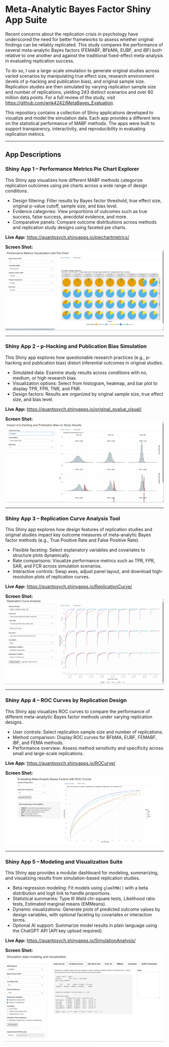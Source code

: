 # Meta-Analytic Bayes Factor Shiny App Suite
Recent concerns about the replication crisis in psychology have underscored the need for better frameworks to assess whether original findings can be reliably replicated. This study compares the performance of several meta-analytic Bayes factors (FEMABF, BFbMA, EUBF, and iBF) both relative to one another and against the traditional fixed-effect meta-analysis in evaluating replication success.

To do so, I use a large-scale simulation to generate original studies across varied scenarios by manipulating true effect size, research environment (levels of p-hacking and publication bias), and original sample size. Replication studies are then simulated by varying replication sample size and number of replications, yielding 243 distinct scenarios and over 60 million data points. For a full review of the study, visit https://github.com/wnk4242/MetaBayes_Evaluation.

This repository contains a collection of Shiny applications developed to visualize and model the simulation data. Each app provides a different lens on the statistical performance of MABF methods. The apps were built to support transparency, interactivity, and reproducibility in evaluating replication metrics.

---


## App Descriptions

### Shiny App 1 – Performance Metrics Pie Chart Explorer
This Shiny app visualizes how different MABF methods categorize replication outcomes using pie charts across a wide range of design conditions.

- Design filtering: Filter results by Bayes factor threshold, true effect size, original p-value cutoff, sample size, and bias level.  
- Evidence categories: View proportions of outcomes such as true success, false success, anecdotal evidence, and more.  
- Comparative panels: Compare outcome distributions across methods and replication study designs using faceted pie charts.

**Live App:** https://quantpsych.shinyapps.io/piechartmetrics/

**Screen Shot:**
![Shiny1](images/shiny1.png)

---

### Shiny App 2 – p-Hacking and Publication Bias Simulation
This Shiny app explores how questionable research practices (e.g., p-hacking and publication bias) distort inferential outcomes in original studies.

- Simulated data: Examine study results across conditions with no, medium, or high research bias.  
- Visualization options: Select from histogram, heatmap, and bar plot to display TPR, FPR, TNR, and FNR.  
- Design factors: Results are organized by original sample size, true effect size, and bias level.

**Live App:** https://quantpsych.shinyapps.io/original_pvalue_visual/

**Screen Shot:**
![Shiny2](images/shiny2.png)

---

### Shiny App 3 – Replication Curve Analysis Tool
This Shiny app explores how design features of replication studies and original studies impact key outcome measures of meta-analytic Bayes factor methods (e.g., True Positive Rate and False Positive Rate).

- Flexible faceting: Select explanatory variables and covariates to structure plots dynamically.  
- Rate comparisons: Visualize performance metrics such as TPR, FPR, SAR, and FCR across simulation scenarios.  
- Interactive controls: Swap axes, adjust panel layout, and download high-resolution plots of replication curves.

**Live App:** https://quantpsych.shinyapps.io/ReplicationCurve/

**Screen Shot:**
![Shiny3](images/shiny3.png)

---

### Shiny App 4 – ROC Curves by Replication Design
This Shiny app visualizes ROC curves to compare the performance of different meta-analytic Bayes factor methods under varying replication designs.

- User controls: Select replication sample size and number of replications.  
- Method comparison: Display ROC curves for BFbMA, EUBF, FEMABF, iBF, and FEMA methods.  
- Performance overview: Assess method sensitivity and specificity across small and large-scale replications.

**Live App:** https://quantpsych.shinyapps.io/ROCurve/

**Screen Shot:**
![Shiny4](images/shiny4.png)

---

### Shiny App 5 – Modeling and Visualization Suite
This Shiny app provides a modular dashboard for modeling, summarizing, and visualizing results from simulation-based replication studies.

- Beta regression modeling: Fit models using `glmmTMB()` with a beta distribution and logit link to handle proportions.  
- Statistical summaries: Type III Wald chi-square tests, Likelihood ratio tests, Estimated marginal means (EMMeans).  
- Dynamic visualizations: Generate plots of predicted outcome values by design variables, with optional faceting by covariates or interaction terms.  
- Optional AI support: Summarize model results in plain language using the ChatGPT API (API key upload required).

**Live App:** https://quantpsych.shinyapps.io/SimulationAnalysis/

**Screen Shot:**
![Shiny5](images/shiny5.png)


